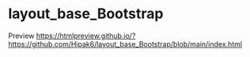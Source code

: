 # layout_base_Bootstrap
Preview https://htmlpreview.github.io/?https://github.com/Hipak6/layout_base_Bootstrap/blob/main/index.html

